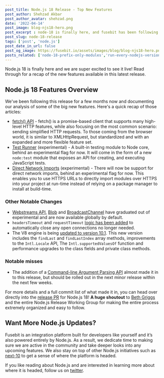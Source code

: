 ```yaml
---
post_title: Node.js 18 Release - Top New Features
post_author: Shehzad Akbar
post_author_avatar: shehzad.png
date: '2022-04-14'
post_image: blog-njs18-hero.png
post_excerpt : node-18 is finally here, and fusebit has been following what’s included for months now. Read our summaries of the big features in this latest Node release.
post_slug: node-18-release
tags: ['post', 'node.js']
post_date_in_url: false
post_og_image: https://fusebit.io/assets/images/blog/blog-njs18-hero.png
posts_related: ['node-18-prefix-only-modules','run-every-nodejs-version-in-lambda',’undici-mocking’]
---
```


Node.js 18 is finally here and we are super excited to see it live! Read through for a recap of the new features available in this latest release. 

## Node.js 18 Features Overview

We've been following this release for a few months now and documenting our analysis of some of the big new features. Here's a quick recap of those articles:

- [fetch() API](https://fusebit.io/blog/node-fetch/) - fetch() is a promise-based client that supports many high-level HTTP features, while also focusing on the most common scenario: sending simplified HTTP requests. To those coming from the browser world, it is similar to XMLHttpRequest, but standardized and with an expanded and more flexible feature set. 
- [Test Runner](https://fusebit.io/blog/node-testing-comes-to-core/) (experimental) - A built-in testing module to Node core, behind an experimental flag for now. It will come in the form of a new `node:test` module that exposes an API for creating, and executing JavaScript tests. 
- [Direct Network Imports](https://fusebit.io/blog/nodejs-https-imports/) (experimental) - There will now be support for direct network imports, behind an experimental flag for now. This enables you to use HTTPS URLs to directly import modules over HTTPS into your project at run-time instead of relying on a package manager to install at build-time. 

### Other Notable Changes

- [Webstreams API](https://github.com/nodejs/node/pull/42225), [Blob](https://github.com/nodejs/node/pull/41270) and [BroadcastChannel](https://github.com/nodejs/node/pull/41271) have graduated out of experimental and are now available globally by default.
- `headersTimeout` and `requestTimeout` [logic has been added](https://github.com/nodejs/node/pull/41263) to automatically close any open connections no longer needed.
- The V8 engine is being [updated to version 10.1](https://github.com/nodejs/node/pull/41610). This new version includes the `findLast` and `findLastIndex` array methods, improvements to the `Intl.Locale` API, The `Intl.supportedValuesOf` function and performance upgrades to the class fields and private class methods.

### Notable misses 

- The addition of a [Command-line Argument Parsing API](https://github.com/nodejs/node/pull/42675) almost made it in to this release, but should be rolled out in the next minor release within the next few weeks.

For more details and a full commit list of what made it in, you can head over directly into the [release PR](https://github.com/nodejs/node/pull/42262) for Node.js 18! **A huge shoutout** to [Beth Griggs](https://twitter.com/bethgriggs_) and the entire Node.js Release Working Group for making the entire process extremely organized and easy to follow.

## Want More Node.js Updates?

Fusebit is an integration platform built for developers like yourself and it’s also powered entirely by Node.js. As a result, we dedicate time to making sure we are active in the community and take deeper looks into any upcoming features. We also stay on top of other Node.js initiatives such as [next-10](https://github.com/nodejs/next-10) to get a sense of where the platform is headed.

If you like reading about Node.js and are interested in learning more about where it is headed, follow us on [twitter](https://twitter.com/fusebitio).
